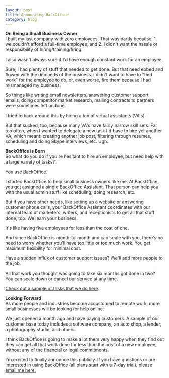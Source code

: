 ```yaml
---
layout: post
title: Announcing BackOffice
category: blog
---
```


<p><strong>On Being a Small Business Owner</strong><br>
I built my last company with zero employees. That was partly because, 1. we couldn&#39;t afford a full-time employee, and 2. I didn&#39;t want the hassle or responsibility of hiring/training/firing.</p><p>I also wasn&#39;t always sure if I&#39;d have enough constant work for an employee. </p><p>Sure, I had plenty of stuff that needed to get done. But that need ebbed and flowed with the demands of the business. I didn&#39;t want to have to &quot;find work&quot; for the employee to do, or, even worse, fire them because I had mismanaged my business.</p><p>So things like writing email newsletters, answering customer support emails, doing competitor market research, mailing contracts to partners were sometimes left undone.</p><p>I tried to hack around this by hiring a ton of virtual assistants (VA&#39;s). </p><p>But that sucked, too, because many VA&#39;s have fairly narrow skill sets. Far too often, when I wanted to delegate a new task I&#39;d have to hire yet another VA, which meant: creating another job post, filtering through resumes, scheduling and doing Skype interviews, etc. Ugh.</p><p><strong>BackOffice is Born</strong><br>
So what do you do if you&#39;re hesitant to hire an employee, but need help with a large variety of tasks?</p><p>You use <a href="http://www.trybackoffice.com/">BackOffice</a>.</p><p>I started BackOffice to help small business owners like me. At BackOffice, you get assigned a single BackOffice Assistant. That person can help you with the usual admin stuff like scheduling, doing research, etc.</p><p>But if you have other needs, like setting up a website or answering customer phone calls, your BackOffice Assistant coordinates with our internal team of marketers, writers, and receptionists to get all that stuff done, too. We learn your business.</p><p>It&#39;s like having five employees for less than the cost of one.</p><p>And since BackOffice is month-to-month and can scale with you, there&#39;s no need to worry whether you&#39;ll have too little or too much work. You get maximum flexibility for minimal cost.</p><p>Have a sudden influx of customer support issues? We&#39;ll add more people to the job.</p><p>All that work you thought was going to take six months got done in two? You can scale down or cancel our service at any time.</p><p><a href="http://www.trybackoffice.com/what-we-do">Check out a sample of tasks that we do here</a>.</p><p><strong>Looking Forward</strong><br>
As more people and industries become accustomed to remote work, more small businesses will be looking for help online.</p><p>We just opened a month ago and have paying customers. A sample of our customer base today includes a software company, an auto shop, a lender, a photography studio, and others.</p><p>I think BackOffice is going to make a lot them very happy when they find out they can get all that work done for less than the cost of a new employee, without any of the financial or legal commitments.</p><p>I&#39;m excited to finally announce this publicly. If you have questions or are interested in using <a href="http://trybackoffice.com">BackOffice</a> (all plans start with a 7-day trial), please <a href="mailto:trevor@trybackoffice.com">email me here.</a></p>
